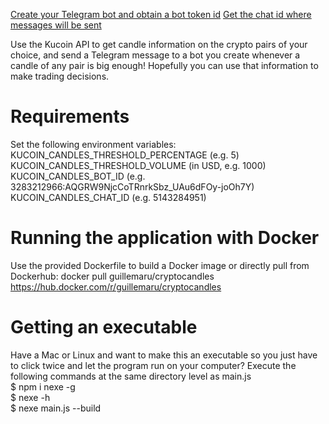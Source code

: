 [Create your Telegram bot and obtain a bot token id](https://core.telegram.org/bots/tutorial#obtain-your-bot-token)
[Get the chat id where messages will be sent](https://sean-bradley.medium.com/get-telegram-chat-id-80b575520659)

Use the Kucoin API to get candle information on the crypto pairs of your choice, and send a Telegram message to a bot you create whenever a candle of any pair is big enough!
Hopefully you can use that information to make trading decisions.

# Requirements
Set the following environment variables:
KUCOIN_CANDLES_THRESHOLD_PERCENTAGE (e.g. 5)
KUCOIN_CANDLES_THRESHOLD_VOLUME (in USD, e.g. 1000)
KUCOIN_CANDLES_BOT_ID (e.g. 3283212966:AQGRW9NjcCoTRnrkSbz_UAu6dFOy-joOh7Y)
KUCOIN_CANDLES_CHAT_ID (e.g. 5143284951)

# Running the application with Docker
Use the provided Dockerfile to build a Docker image or directly pull from Dockerhub: docker pull guillemaru/cryptocandles
https://hub.docker.com/r/guillemaru/cryptocandles

# Getting an executable
Have a Mac or Linux and want to make this an executable so you just have to click twice and let the program run on your computer?
Execute the following commands at the same directory level as main.js  
$ npm i nexe -g  
$ nexe -h  
$ nexe main.js --build  
